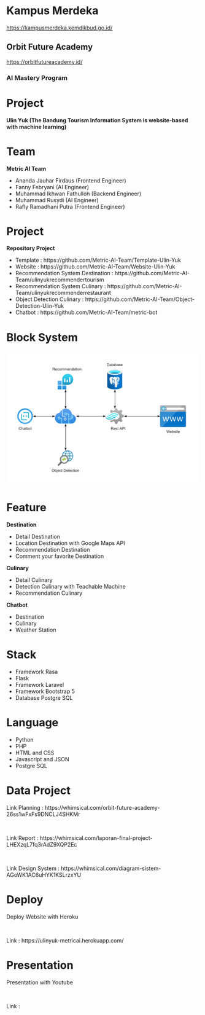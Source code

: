 # Kampus Merdeka 
https://kampusmerdeka.kemdikbud.go.id/
## Orbit Future Academy 
https://orbitfutureacademy.id/
### AI Mastery Program
# Project
<strong>Ulin Yuk (The Bandung Tourism Information System is website-based with machine learning)</strong>

# Team
<strong>Metric AI Team</strong>
<br>
<ul>
    <li>Ananda Jauhar Firdaus (Frontend Engineer)</li>
    <li>Fanny Febryani (AI Engineer)</li>
    <li>Muhammad Ikhwan Fathulloh (Backend Engineer)</li>
    <li>Muhammad Rusydi (AI Engineer)</li>
    <li>Rafly Ramadhani Putra (Frontend Engineer)</li>
</ul>

# Project
<strong>Repository Project</strong>
<ul>
    <li>Template : https://github.com/Metric-AI-Team/Template-Ulin-Yuk</li>
    <li>Website : https://github.com/Metric-AI-Team/Website-Ulin-Yuk</li>
    <li>Recommendation System Destination : https://github.com/Metric-AI-Team/ulinyukrecommendertourism</li>
    <li>Recommendation System Culinary : https://github.com/Metric-AI-Team/ulinyukrecommenderrestaurant</li>
    <li>Object Detection Culinary : https://github.com/Metric-AI-Team/Object-Detection-Ulin-Yuk</li>
    <li>Chatbot : https://github.com/Metric-AI-Team/metric-bot</li>
</ul>

# Block System
<img src="profile/ulinyuk.jpg">

# Feature 
<strong>Destination</strong>
<ul>
    <li>Detail Destination</li>
    <li>Location Destination with Google Maps API</li>
    <li>Recommendation Destination</li>
    <li>Comment your favorite Destination</li>
</ul>

<strong>Culinary</strong>
<ul>
    <li>Detail Culinary</li>
    <li>Detection Culinary with Teachable Machine</li>
    <li>Recommendation Culinary</li>
</ul>

<strong>Chatbot</strong>
<ul>
    <li>Destination</li>
    <li>Culinary</li>
    <li>Weather Station</li>
</ul>

# Stack
<ul>
    <li>Framework Rasa</li>
    <li>Flask</li>
    <li>Framework Laravel</li>
    <li>Framework Bootstrap 5</li>
    <li>Database Postgre SQL</li>
</ul>

# Language
<ul>
    <li>Python</li>
    <li>PHP</li>
    <li>HTML and CSS</li>
    <li>Javascript and JSON</li>
    <li>Postgre SQL</li>
</ul>

# Data Project
<p>Link Planning : https://whimsical.com/orbit-future-academy-26ss1wFxFs9DNCLJ4SHKMr</p>
<br>
<p>Link Report : https://whimsical.com/laporan-final-project-LHEXzqL7fq3rAdZ9XQP2Ec</p>
<br>
<p>Link Design System : https://whimsical.com/diagram-sistem-AGoWK1AC6uHYK1KSLrzxYU</p>

# Deploy
<p>Deploy Website with Heroku</p>
<br>
<p>Link : https://ulinyuk-metricai.herokuapp.com/</p>

# Presentation
<p>Presentation with Youtube</p>
<br>
<p>Link : </p>
